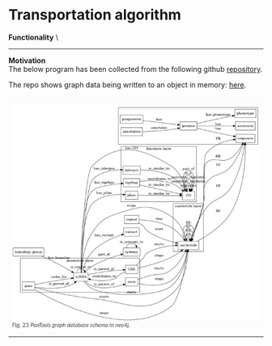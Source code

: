 # Transportation algorithm
**Functionality** \

****


**Motivation** \
The below program has been collected from the following github [repository](https://github.com/Citegraph/citegraph/tree/main).

The repo shows graph data being written to an object in memory: [here](https://github.com/Citegraph/citegraph/blob/main/backend/src/main/java/io/citegraph/app/GraphController.java).


![Sample code](../../../../../docs/media/benchmarks/P4/full_schema.png)


****
